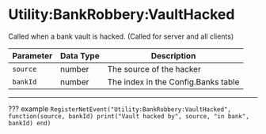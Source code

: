 # Utility:BankRobbery:VaultHacked
Called when a bank vault is hacked. (Called for server and all clients)

| Parameter | Data Type | Description                         |
|-----------|-----------|-------------------------------------|
| `source`  | number    | The source of the hacker            |
| `bankId`  | number    | The index in the Config.Banks table |

---

??? example
    ```
    RegisterNetEvent("Utility:BankRobbery:VaultHacked", function(source, bankId)
        print("Vault hacked by", source, "in bank", bankId)
    end)
    ```